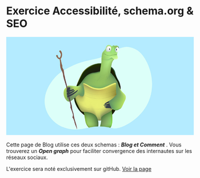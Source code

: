 # Exercice Accessibilité, schema.org  &amp;  SEO

![image](img/draw_kung_fu_panda_Oogway.jpg "image logo")

Cette page de Blog utilise ces deux schemas  : **_Blog et Comment_** .
Vous trouverez un **_Open graph_** pour faciliter convergence des internautes sur les réseaux sociaux.

L'exercice sera noté exclusivement sur gitHub.
[Voir la page](https://bcollignonecv.github.io/TP-semantic/ "blog")